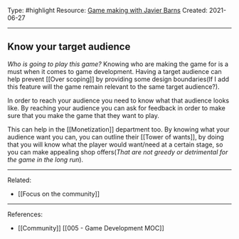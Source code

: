 
Type: #highlight 
Resource: [Game making with Javier Barns](https://open.spotify.com/episode/7wNLmSGCIFYxkzABXbZSnz?si=fd5e7fcb60184625)
Created: 2021-06-27

---
## Know your target audience 
*Who is going to play this game?*
Knowing who are making the game for is a must when it comes to game development. Having a target audience can help prevent [[Over scoping]] by providing some design boundaries(If I add this feature will the game remain relevant to the same target audience?).

In order to reach your audience you need to know what that audience looks like. By reaching your audience you can ask for feedback in order to make sure that you make the game that they want to play.

This can help in the [[Monetization]] department too. By knowing what your audience want you can, you can outline their [[Tower of wants]], by doing that you will know what the player would want/need at a certain stage, so you can make appealing shop offers(*That are not greedy or detrimental for the game in the long run*). 

---
Related:
- [[Focus on the community]]

---
References:
- [[Community]] [[005 - Game Development MOC]]
